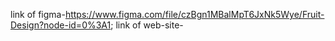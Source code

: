 link of figma-https://www.figma.com/file/czBgn1MBalMpT6JxNk5Wye/Fruit-Design?node-id=0%3A1;
link of web-site-
